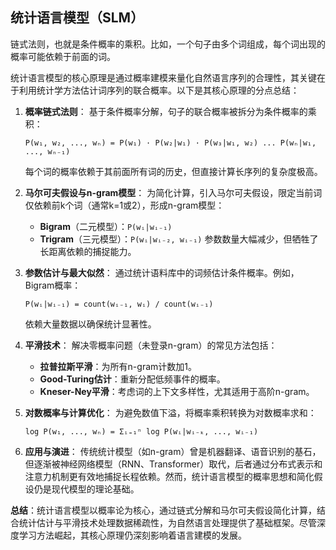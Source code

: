 ## 统计语言模型（SLM）

链式法则，也就是条件概率的乘积。比如，一个句子由多个词组成，每个词出现的概率可能依赖于前面的词。

统计语言模型的核心原理是通过概率建模来量化自然语言序列的合理性，其关键在于利用统计学方法估计词序列的联合概率。以下是其核心原理的分点总结：

1. **概率链式法则**：
   基于条件概率分解，句子的联合概率被拆分为条件概率的乘积：
   ```
   P(w₁, w₂, ..., wₙ) = P(w₁) · P(w₂|w₁) · P(w₃|w₁, w₂) ... P(wₙ|w₁, ..., wₙ₋₁)
   ```
   每个词的概率依赖于其前面所有词的历史，但直接计算长序列的复杂度极高。

2. **马尔可夫假设与n-gram模型**：
   为简化计算，引入马尔可夫假设，限定当前词仅依赖前k个词（通常k=1或2），形成n-gram模型：
   - **Bigram**（二元模型）：`P(wᵢ|wᵢ₋₁)`
   - **Trigram**（三元模型）：`P(wᵢ|wᵢ₋₂, wᵢ₋₁)`
   参数数量大幅减少，但牺牲了长距离依赖的捕捉能力。

3. **参数估计与最大似然**：
   通过统计语料库中的词频估计条件概率。例如，Bigram概率：
   ```
   P(wᵢ|wᵢ₋₁) = count(wᵢ₋₁, wᵢ) / count(wᵢ₋₁)
   ```
   依赖大量数据以确保统计显著性。

4. **平滑技术**：
   解决零概率问题（未登录n-gram）的常见方法包括：
   - **拉普拉斯平滑**：为所有n-gram计数加1。
   - **Good-Turing估计**：重新分配低频事件的概率。
   - **Kneser-Ney平滑**：考虑词的上下文多样性，尤其适用于高阶n-gram。

5. **对数概率与计算优化**：
   为避免数值下溢，将概率乘积转换为对数概率求和：
   ```
   log P(w₁, ..., wₙ) = Σᵢ₌₁ⁿ log P(wᵢ|wᵢ₋ₖ, ..., wᵢ₋₁)
   ```

6. **应用与演进**：
   传统统计模型（如n-gram）曾是机器翻译、语音识别的基石，但逐渐被神经网络模型（RNN、Transformer）取代，后者通过分布式表示和注意力机制更有效地捕捉长程依赖。然而，统计语言模型的概率思想和简化假设仍是现代模型的理论基础。

**总结**：统计语言模型以概率论为核心，通过链式分解和马尔可夫假设简化计算，结合统计估计与平滑技术处理数据稀疏性，为自然语言处理提供了基础框架。尽管深度学习方法崛起，其核心原理仍深刻影响着语言建模的发展。


